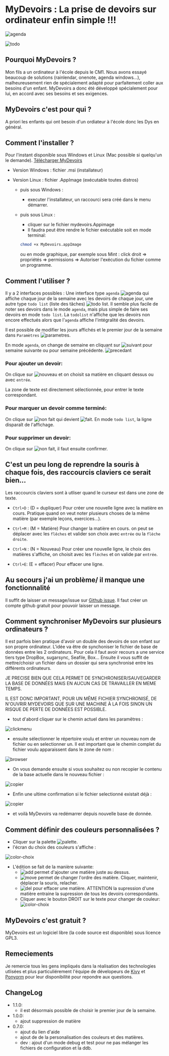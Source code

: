 
# MyDevoirs :  La prise de devoirs sur ordinateur enfin simple !!!

![agenda](docs/agenda800.png)

![todo](docs/todo800.png)


## Pourquoi MyDevoirs ?

Mon fils a un ordinateur à l'école depuis le CM1. Nous avons essayé beaucoup de solutions (rainlendar, onenote, agenda windows...), malheureusement rien de spécialement adapté pour parfaitement coller aux besoins d'un enfant. MyDevoirs a donc été développé spécialement pour lui, en accord avec ses besoins et ses exigences.

## MyDevoirs c'est pour qui ?

A priori les enfants qui ont besoin d'un ordiateur à l'école donc les Dys en général.

## Comment l'installer ?

Pour l'instant disponible sous Windows et Linux (Mac possible si quelqu'un le demande).
[Télécharger MyDevoirs](https://github.com/jgirardet/mydevoirs/releases/tag/latest)
- Version Windows : fichier .msi (installateur) 
- Version Linux : fichier .AppImage (exécutable toutes distros)

	- puis sous Windows :
		- executer l'installateur, un raccourci sera créé dans le menu démarrer.

	- puis sous Linux :
	    - cliquer sur le fichier mydevoirs.Appimage
		- Il faudra peut être rendre le fichier exécutable soit en mode terminal:
		```bash
		chmod +x MyDevoirs.appImage
		```
		ou en mode graphique, par exemple sous Mint :  click droit => propriétés => permissions => Autoriser l'exécution du fichier comme un programme.


## Comment l'utiliser ?

Il y a 2 interfaces possibles : Une interface  type `agenda` ![agenda](mydevoirs/data/icons/014-calendar.png) qui affiche chaque jour de la semaine avec les devoirs de chaque jour, une autre type `todo list` (liste des tâches) ![todo list](mydevoirs/data/icons/010-test.png). Il semble plus facile de noter ses devoirs dans le mode `agenda`, mais plus simple de faire ses devoirs en mode `todo list`. La `todolist` n'affiche que les devoirs non encore effectués alors que l'`agenda` affiche l'intégralité des devoirs.

Il est possible de modifier les jours affichés et le premier jour de la semaine dans `Paramètres` ![parametres](docs/params.png).

En mode `agenda`, on change de semaine en cliquant sur ![suivant](mydevoirs/data/icons/chevron-right.png) pour semaine suivante ou pour semaine précédente. ![precedant](mydevoirs/data/icons/chevron-left.png)

### Pour ajouter un devoir:

On clique sur ![nouveau](mydevoirs/data/icons/012-add.png) et on choisit sa matière en cliquant dessus ou avec `entrée`.

La zone de texte est directement sélectionnée, pour entrer le texte correspondant.

### Pour marquer un devoir comme terminé:

On clique sur ![non fait](mydevoirs/data/icons/017-cancel.png) qui devient ![fait](mydevoirs/data/icons/apply-64.png). En mode `todo list`, la ligne disparaît de l'affichage.

### Pour supprimer un devoir:

On clique sur ![non fait](docs/garbage.png), il faut ensuite confirmer.

## C'est un peu long de reprendre la souris à chaque fois, des raccourcis claviers ce serait bien...

Les raccourcis claviers sont à utliser quand le curseur est dans une zone de texte.

 - `Ctrl+D` : (D = dupliquer) Pour créer une nouvelle ligne avec la matière en cours. Pratique quand on veut noter plusieurs choses de la même matière (par exemple leçons, exercices...).

 - `Ctrl+M` : (M = Matière) Pour changer la matière en cours. on peut se déplacer avec les `flêches` et valider son choix avec `entrée` ou la `flèche droite`.

 - `Ctrl+N` : (N = Nouveau) Pour créer une nouvelle ligne, le choix des matières s'affiche, on choisit avec les `flèches` et on valide par `entrée`.

 - `Ctrl+E`: (E = effacer) Pour effacer une ligne.


## Au secours j'ai un problème/ il manque une fonctionnalité

Il suffit de laisser un message/issue sur [Github issue](https://github.com/jgirardet/mydevoirs/issues). Il faut créer un compte github gratuit pour pouvoir laisser un message.


## Comment synchroniser MyDevoirs sur plusieurs ordinateurs ?

Il est parfois bien pratique d'avoir un double des devoirs de son enfant sur son propre ordinateur.
L'idée va être de synchoniser le fichier de base de données entre les 2 ordinateurs. Pour cela il faut avoir recours a une service tiers type DropBox, sugarsync, Seafile, Box...
Ensuite il vous suffit de mettre/choisir un fichier  dans un dossier qui sera synchronisé entre les différents ordinateurs.

JE PRECISE BIEN QUE CELA PERMET  DE SYNCHRONISER/SAUVEGARDER LA BASE DE DONNÉES MAIS EN AUCUN CAS DE TRAVAILLER EN MEME TEMPS.

IL EST DONC IMPORTANT, POUR UN MÊME FICHIER SYNCHRONISÉ, DE N'OUVRIR MYDEVOIRS QUE SUR UNE MACHINE À LA FOIS SINON UN RISQUE DE PERTE DE DONNÉES EST POSSIBLE.

 - tout d'abord cliquer sur le chemin actuel dans les paramêtres :

 ![clickmenu](docs/ddb/clickmenu.png)

 - ensuite sélectionner le répertoire voulu et entrer un nouveau nom de fichier ou en selectionner un. Il est important que le chemin complet du fichier voulu apparaissent dans le zone de nom :

 ![browser](docs/ddb/browser.png)

 - On vous demande ensuite si vous souhaitez ou non recopier le contenu de la base actuelle dans le nouveau fichier :

 ![copier](docs/ddb/copier.png)

- Enfin une ultime confirmation si le fichier selectionné existait déjà :

 ![copier](docs/ddb/ecraser.png)

 - et voilà MyDevoirs va redémarrer depuis nouvelle base de donnée.

## Comment définir des couleurs personnalisées ?

- Cliquer sur la palette ![palette](mydevoirs/data/icons/colorchooser.png).
- l'écran du choix des couleurs s'affiche :

 ![color-choix](docs/palette/basepalette.png)

- L'édition se fait de la manière suivante:
  - ![add](mydevoirs/data/icons/012-add.png) permet d'ajouter une matière juste au dessus.
  - ![move](mydevoirs/data/icons/arrowmove.png) permet de changer l'ordre des matière. Cliquer, maintenir, déplacer la souris, relacher.
  - ![del](mydevoirs/data/icons/017-cancel.png) pour effacer une matière. ATTENTION la supression d'une matière entraine la supression de tous les devoirs correspondants.
  - Cliquer avec le bouton  DROIT sur le texte pour changer de couleur:  
  ![color-choix](docs/palette/colorchooser.png)

 

## MyDevoirs c'est gratuit ?

MyDevoirs est un logiciel libre (la code source est disponible) sous licence GPL3.

## Remeciements

Je remercie tous les gens impliqués dans la réalisation des technologies utlisées et plus particuliérement l'équipe de dévelopeurs de [Kivy](https://www.kivy.org) et [Ponyorm](https://ponyorm.org) pour leur disponibilité pour repondre aux questions.

## ChangeLog

- 1.1.0:
    - il est désormais possible de choisir le premier jour de la semaine. 
- 1.0.0: 
    - ajout suppression de matière
- 0.7.0:
    - ajout du lien d'aide
    - ajout de de la personalisation des couleurs et des matières.
    -  dev : ajout d'un mode debug et test pour ne pas mélanger les fichiers de configuration et la ddb.
